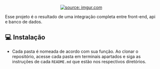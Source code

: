 <p align="center"><a href="https://imgur.com/vqDdexu"><img src="https://i.imgur.com/vqDdexu.png" title="source: imgur.com" /></a></p>

Esse projeto é o resultado de uma integração completa entre front-end, api e banco de dados.

## 💻 Instalação

- Cada pasta é nomeada de acordo com sua função. Ao clonar o repositório, acesse cada pasta em terminais apartados e siga as instruções de cada `README.md` que estão nos respectivos diretórios.
